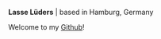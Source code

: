 **Lasse Lüders** | based in Hamburg, Germany

Welcome to my [Github](https://github.com/ziggydizac)!

